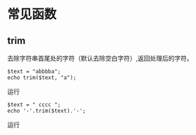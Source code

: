 # 常见函数

## trim

去除字符串首尾处的字符（默认去除空白字符）,返回处理后的字符。

<div x-data>
<pre>
<code class="language-PHP" x-ref="code">$text = "abbbba";
echo trim($text, "a");</code>
</pre>
    <div class="flex justify-end">
        <div class="btn"  x-data x-show="window.runner != undefined" x-on:click="$store.runner_result=window.runner($refs.code.innerText)">运行</div>
    </div>
</div>

<div x-data>
<pre>
<code class="language-PHP" x-ref="code">$text = " cccc ";
echo '-'.trim($text).'-';</code>
</pre>
    <div class="flex justify-end" x-show="window.runner != undefined">
        <div class="btn" x-data x-show="window.runner != undefined" x-on:click="$store.runner_result=window.runner($refs.code.innerText)">运行</div>
    </div>
</div>

<div x-data x-show="$store.runner_result != ''">
<pre>
    <code x-html="$store.runner_result" class="mt-2"></code>
</pre>
</div>

<script>
window.document.addEventListener('alpine:init', () => {
    Alpine.store('runner_result', '')
})

window.Alpine.start()
</script>
